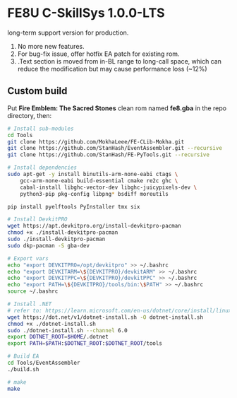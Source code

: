 # FE8U C-SkillSys 1.0.0-LTS

long-term support version for production.

1. No more new features.
2. For bug-fix issue, offer hotfix EA patch for existing rom.
3. .Text section is moved from in-BL range to long-call space, which can reduce the modification but may cause performance loss (~12%)

## Custom build

Put **Fire Emblem: The Sacred Stones** clean rom named **fe8.gba** in the repo directory, then:
```bash
# Install sub-modules
cd Tools
git clone https://github.com/MokhaLeee/FE-CLib-Mokha.git
git clone https://github.com/StanHash/EventAssembler.git --recursive
git clone https://github.com/StanHash/FE-PyTools.git --recursive

# Install dependencies
sudo apt-get -y install binutils-arm-none-eabi ctags \
    gcc-arm-none-eabi build-essential cmake re2c ghc \
    cabal-install libghc-vector-dev libghc-juicypixels-dev \
    python3-pip pkg-config libpng* bsdiff moreutils

pip install pyelftools PyInstaller tmx six

# Install DevkitPRO
wget https://apt.devkitpro.org/install-devkitpro-pacman
chmod +x ./install-devkitpro-pacman
sudo ./install-devkitpro-pacman
sudo dkp-pacman -S gba-dev

# Export vars
echo "export DEVKITPRO=/opt/devkitpro" >> ~/.bashrc
echo "export DEVKITARM=\${DEVKITPRO}/devkitARM" >> ~/.bashrc
echo "export DEVKITPPC=\${DEVKITPRO}/devkitPPC" >> ~/.bashrc
echo "export PATH=\${DEVKITPRO}/tools/bin:\$PATH" >> ~/.bashrc
source ~/.bashrc

# Install .NET
# refer to: https://learn.microsoft.com/en-us/dotnet/core/install/linux-scripted-manual#scripted-install
wget https://dot.net/v1/dotnet-install.sh -O dotnet-install.sh
chmod +x ./dotnet-install.sh
sudo ./dotnet-install.sh --channel 6.0
export DOTNET_ROOT=$HOME/.dotnet
export PATH=$PATH:$DOTNET_ROOT:$DOTNET_ROOT/tools

# Build EA
cd Tools/EventAssembler
./build.sh

# make
make
```
